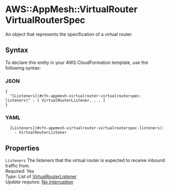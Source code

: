 # AWS::AppMesh::VirtualRouter VirtualRouterSpec<a name="aws-properties-appmesh-virtualrouter-virtualrouterspec"></a>

An object that represents the specification of a virtual router\.

## Syntax<a name="aws-properties-appmesh-virtualrouter-virtualrouterspec-syntax"></a>

To declare this entity in your AWS CloudFormation template, use the following syntax:

### JSON<a name="aws-properties-appmesh-virtualrouter-virtualrouterspec-syntax.json"></a>

```
{
  "[Listeners](#cfn-appmesh-virtualrouter-virtualrouterspec-listeners)" : [ VirtualRouterListener, ... ]
}
```

### YAML<a name="aws-properties-appmesh-virtualrouter-virtualrouterspec-syntax.yaml"></a>

```
  [Listeners](#cfn-appmesh-virtualrouter-virtualrouterspec-listeners):
    - VirtualRouterListener
```

## Properties<a name="aws-properties-appmesh-virtualrouter-virtualrouterspec-properties"></a>

`Listeners` <a name="cfn-appmesh-virtualrouter-virtualrouterspec-listeners"></a>
The listeners that the virtual router is expected to receive inbound traffic from\.  
_Required_: Yes  
_Type_: List of [VirtualRouterListener](aws-properties-appmesh-virtualrouter-virtualrouterlistener.md)  
_Update requires_: [No interruption](https://docs.aws.amazon.com/AWSCloudFormation/latest/UserGuide/using-cfn-updating-stacks-update-behaviors.html#update-no-interrupt)

